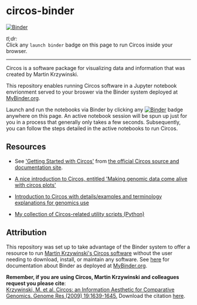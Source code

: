 # circos-binder

[![Binder](http://mybinder.org/badge.svg)](http://beta.mybinder.org/v2/gh/fomightez/circos-binder/master?filepath=index.ipynb)

*tl;dr:*  
Click any `launch binder` badge on this page to run Circos inside your browser.

------

Circos is a software package for visualizing data and information that was created by Martin Krzywinski. 

This repository enables running Circos software in a Jupyter notebook envrionment served to your broswer via the Binder system deployed at [MyBinder.org](https://mybinder.org/). 

Launch and run the notebooks via Binder by clicking any [![Binder](http://mybinder.org/badge.svg)](http://beta.mybinder.org/v2/gh/fomightez/circos-binder/master?filepath=index.ipynb) badge anywhere on this page. An active notebook session will be spun up just for you in a process that generally only takes a few seconds. Subsequently, you can follow the steps detailed in the active notebooks to run Circos.

Resources
--------
* See ['Getting Started with Circos'](http://circos.ca/support/getting_started/) from [the official Circos source and documentation site](http://circos.ca/).

* [A nice introduction to Circos, entitled 'Making genomic data come alive with circos plots'](https://medium.com/@Marianattestad/a-treatise-on-making-circos-plots-from-genomic-data-7ff496849e0)

* [Introduction to Circos with details/examples and terminology explanations for genomics use](http://barc.wi.mit.edu/education/hot_topics/Circos/Circos.pdf)

* [My collection of Circos-related utility scripts (Python)](https://github.com/fomightez/sequencework/tree/master/circos-utilities)

Attribution
----------
This repository was set up to take advantage of the Binder system to offer a resource to run [Martin Krzywinski's Circos software](http://circos.ca/) without the user needing to download, install, or maintain any software. See [here](https://mybinder.readthedocs.io/en/latest/) for documentation about Binder as deployed at [MyBinder.org](https://mybinder.org/).

**Remember, if you are using Circos, Martin Krzywinski and colleagues request you please cite**:  
[Krzywinski, M. et al. Circos: an Information Aesthetic for Comparative Genomics. Genome Res (2009) 19:1639-1645.](http://genome.cshlp.org/content/early/2009/06/15/gr.092759.109.abstract)
Download the citation [here](https://genome.cshlp.org/citmgr?gca=genome;gr.092759.109v1).

